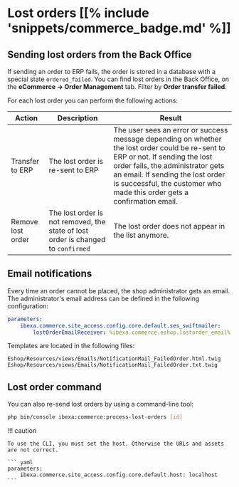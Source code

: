 # Lost orders [[% include 'snippets/commerce_badge.md' %]]

## Sending lost orders from the Back Office

If sending an order to ERP fails, the order is stored in a database with a special state `ordered_failed`.
You can find lost orders in the Back Office, on the **eCommerce -> Order Management** tab.
Filter by **Order transfer failed**.

For each lost order you can perform the following actions:

|Action|Description|Result|
|--- |--- |--- |
|Transfer to ERP|The lost order is re-sent to ERP|The user sees an error or success message depending on whether the lost order could be re-sent to ERP or not. If sending the lost order fails, the administrator gets an email. If sending the lost order is successful, the customer who made this order gets a confirmation email.|
|Remove lost order|The lost order is not removed, the state of lost order is changed to `confirmed`|The lost order does not appear in the list anymore.|

## Email notifications

Every time an order cannot be placed, the shop administrator gets an email.
The administrator's email address can be defined in the following configuration:

``` yaml
parameters:
    ibexa.commerce.site_access.config.core.default.ses_swiftmailer:
        lostOrderEmailReceiver: %ibexa.commerce.eshop.lostorder_email%
```

Templates are located in the following files:

``` 
Eshop/Resources/views/Emails/NotificationMail_FailedOrder.html.twig
Eshop/Resources/views/Emails/NotificationMail_FailedOrder.txt.twig
```

## Lost order command

You can also re-send lost orders by using a command-line tool:

``` bash
php bin/console ibexa:commerce:process-lost-orders [id]
```

!!! caution

    To use the CLI, you must set the host. Otherwise the URLs and assets are not correct.

    ``` yaml
    parameters:
        ibexa.commerce.site_access.config.core.default.host: localhost
    ```
